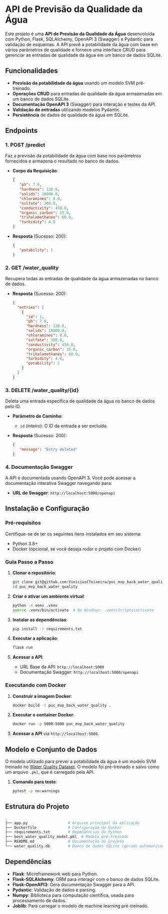 # API de Previsão da Qualidade da Água

Este projeto é uma **API de Previsão da Qualidade da Água** desenvolvida com Python, Flask, SQLAlchemy, OpenAPI 3 (Swagger) e Pydantic para validação de esquemas. A API prevê a potabilidade da água com base em vários parâmetros de qualidade e fornece uma interface CRUD para gerenciar as entradas de qualidade da água em um banco de dados SQLite.

## Funcionalidades

- **Previsão da potabilidade da água** usando um modelo SVM pré-treinado.
- **Operações CRUD** para entradas de qualidade da água armazenadas em um banco de dados SQLite.
- **Documentação OpenAPI 3** (Swagger) para interação e testes da API.
- **Validação de entradas** utilizando modelos Pydantic.
- **Persistência** de dados de qualidade da água em SQLite.

## Endpoints

### 1. **POST /predict**
   Faz a previsão da potabilidade da água com base nos parâmetros fornecidos e armazena o resultado no banco de dados.

   - **Corpo da Requisição**:
     ```json
     {
        "ph": 7.0,
        "hardness": 120.0,
        "solids": 10000.0,
        "chloramines": 8.0,
        "sulfate": 300.0,
        "conductivity": 450.0,
        "organic_carbon": 15.0,
        "trihalomethanes": 60.0,
        "turbidity": 4.0
     }
     ```

   - **Resposta** (Sucesso: 200):
     ```json
     {
        "potability": 1
     }
     ```

### 2. **GET /water_quality**
   Recupera todas as entradas de qualidade da água armazenadas no banco de dados.

   - **Resposta** (Sucesso: 200):
     ```json
     {
       "entries": [
         {
           "id": 1,
           "ph": 7.0,
           "hardness": 120.0,
           "solids": 10000.0,
           "chloramines": 8.0,
           "sulfate": 300.0,
           "conductivity": 450.0,
           "organic_carbon": 15.0,
           "trihalomethanes": 60.0,
           "turbidity": 4.0,
           "potability": 1
         }
       ]
     }
     ```

### 3. **DELETE /water_quality/{id}**
   Deleta uma entrada específica de qualidade da água no banco de dados pelo ID.

   - **Parâmetro de Caminho**:
     - `id` (inteiro): O ID da entrada a ser excluída.

   - **Resposta** (Sucesso: 200):
     ```json
     {
        "message": "Entry deleted"
     }
     ```

### 4. **Documentação Swagger**
   A API é documentada usando OpenAPI 3. Você pode acessar a documentação interativa Swagger navegando para:

   - **URL do Swagger**: `http://localhost:5000/openapi`

## Instalação e Configuração

### Pré-requisitos
Certifique-se de ter os seguintes itens instalados em seu sistema:

- Python 3.8+
- Docker (opcional, se você deseja rodar o projeto com Docker)

### Guia Passo a Passo

1. **Clonar o repositório**:
   ```bash
   git clone git@github.com:ViniciusCTeixeira/puc_mvp_back_water_quality.git
   cd puc_mvp_back_water_quality
   ```

2. **Criar e ativar um ambiente virtual**:
   ```bash
   python -m venv .venv
   source .venv/bin/activate  # No Windows: .venv\Scripts\activate
   ```

3. **Instalar as dependências**:
   ```bash
   pip install -r requirements.txt
   ```

4. **Executar a aplicação**:
   ```bash
   flask run
   ```

5. **Acessar a API**:
   - URL Base da API: `http://localhost:5000`
   - Documentação Swagger: `http://localhost:5000/openapi`

### Executando com Docker

1. **Construir a imagem Docker**:
   ```bash
   docker build -t puc_mvp_back_water_quality .
   ```

2. **Executar o container Docker**:
   ```bash
   docker run -p 5000:5000 puc_mvp_back_water_quality
   ```

3. **Acessar a API** via `http://localhost:5000`.

## Modelo e Conjunto de Dados

O modelo utilizado para prever a potabilidade da água é um modelo SVM treinado no [Water Quality Dataset](https://github.com/ViniciusCTeixeira/puc_mvp_dataset_water_quality). O modelo foi pré-treinado e salvo como um arquivo `.pkl`, que é carregado pela API.
1. **Comando para teste**:
   ```bash
   pytest -p no:warnings
   ```
   
## Estrutura do Projeto

```bash
.
├── app.py                  # Arquivo principal da aplicação
├── Dockerfile              # Configuração do Docker
├── requirements.txt        # Dependências do Python
├── best_water_quality_model.pkl  # Modelo pré-treinado
├── README.md               # Documentação do projeto
└── water_quality.db        # Banco de dados SQLite (gerado automaticamente)
```

## Dependências

- **Flask**: Microframework web para Python.
- **Flask-SQLAlchemy**: ORM para interagir com o banco de dados SQLite.
- **Flask-OpenAPI3**: Gera documentação Swagger para a API.
- **Pydantic**: Validação de dados e parsing.
- **Numpy**: Biblioteca para computação científica, usada para processamento de dados.
- **Joblib**: Para carregar o modelo de machine learning pré-treinado.